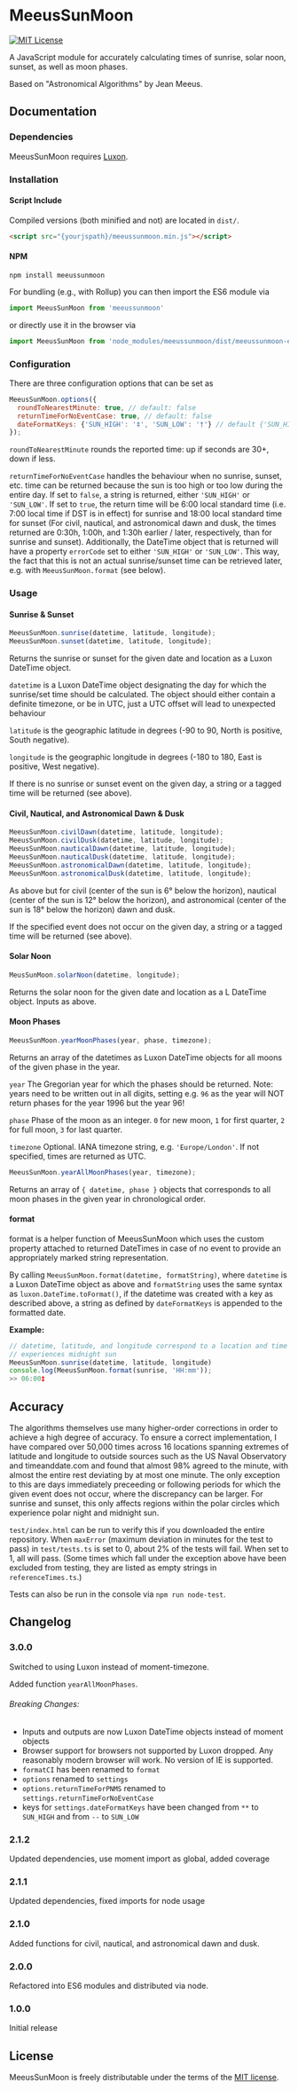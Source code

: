 # MeeusSunMoon

[![MIT License][license-image]][license-url]

A JavaScript module for accurately calculating times of sunrise, solar noon,
sunset, as well as moon phases.

Based on "Astronomical Algorithms" by Jean Meeus.

## Documentation

### Dependencies

MeeusSunMoon requires [Luxon](https://moment.github.io/luxon/).

### Installation

#### Script Include

Compiled versions (both minified and not) are located in `dist/`.

```html
<script src="{yourjspath}/meeussunmoon.min.js"></script>
```

#### NPM

`npm install meeussunmoon`

For bundling (e.g., with Rollup) you can then import the ES6 module via

```js
import MeeusSunMoon from 'meeussunmoon'
```

or directly use it in the browser via

```js
import MeeusSunMoon from 'node_modules/meeussunmoon/dist/meeussunmoon-es.js'
```

### Configuration

There are three configuration options that can be set as

```js
MeeusSunMoon.options({
  roundToNearestMinute: true, // default: false
  returnTimeForNoEventCase: true, // default: false
  dateFormatKeys: {'SUN_HIGH': '‡', 'SUN_LOW': '†'} // default {'SUN_HIGH': '‡', 'SUN_LOW': '†'};
});
```

`roundToNearestMinute` rounds the reported time: up if seconds are 30+, down if
less.

`returnTimeForNoEventCase` handles the behaviour when no sunrise, sunset, etc.
time can be returned because the sun is too high or too low during the entire
day. If set to `false`, a string is returned, either `'SUN_HIGH'` or
`'SUN_LOW'`. If set to `true`, the return time will be 6:00 local standard
time (i.e. 7:00 local time if DST is in effect) for sunrise and 18:00 local
standard time for sunset (For civil, nautical, and astronomical dawn and dusk,
the times returned are 0:30h, 1:00h, and 1:30h earlier / later, respectively,
than for sunrise and sunset). Additionally, the DateTime object that is returned
will have a property `errorCode` set to either `'SUN_HIGH'` or `'SUN_LOW'`.
This way, the fact that this is not an actual sunrise/sunset time can be retrieved
later, e.g. with `MeeusSunMoon.format`
(see below).

### Usage

#### Sunrise & Sunset

```js
MeeusSunMoon.sunrise(datetime, latitude, longitude);
MeeusSunMoon.sunset(datetime, latitude, longitude);
```

Returns the sunrise or sunset for the given date and location as a Luxon
DateTime object.

`datetime` is a Luxon DateTime object designating the day for which the sunrise/set
time should be calculated. The object should either contain a definite
timezone, or be in UTC, just a UTC offset will lead to unexpected behaviour

`latitude` is the geographic latitude in degrees (-90 to 90, North is positive,
South negative).

`longitude` is the geographic longitude in degrees (-180 to 180, East is
positive, West negative).

If there is no sunrise or sunset event on the given day, a string or a tagged
time will be returned (see above).

#### Civil, Nautical, and Astronomical Dawn & Dusk

```js
MeeusSunMoon.civilDawn(datetime, latitude, longitude);
MeeusSunMoon.civilDusk(datetime, latitude, longitude);
MeeusSunMoon.nauticalDawn(datetime, latitude, longitude);
MeeusSunMoon.nauticalDusk(datetime, latitude, longitude);
MeeusSunMoon.astronomicalDawn(datetime, latitude, longitude);
MeeusSunMoon.astronomicalDusk(datetime, latitude, longitude);
```

As above but for civil (center of the sun is 6° below the horizon), nautical
(center of the sun is 12° below the horizon), and astronomical (center of the
sun is 18° below the horizon) dawn and dusk.

If the specified event does not occur on the given day, a string or a tagged
time will be returned (see above).

#### Solar Noon

```js
MeusSunMoon.solarNoon(datetime, longitude);
```

Returns the solar noon for the given date and location as a L DateTime
object. Inputs as above.

#### Moon Phases

```js
MeeusSunMoon.yearMoonPhases(year, phase, timezone);
```

Returns an array of the datetimes as Luxon DateTime objects for all moons of the
given phase in the year.

`year` The Gregorian year for which the phases should be returned. Note: years
need to be written out in all digits, setting e.g. `96` as the year will NOT
return phases for the year 1996 but the year 96!

`phase` Phase of the moon as an integer. `0` for new moon, `1` for first
quarter, `2` for full moon, `3` for last quarter.

`timezone` Optional. IANA timezone string, e.g. `'Europe/London'`. If not
specified, times are returned as UTC.

```js
MeeusSunMoon.yearAllMoonPhases(year, timezone);
```

Returns an array of `{ datetime, phase }` objects that corresponds to all moon phases in the given year in chronological order.

#### format

format is a helper function of MeeusSunMoon which uses the custom property
attached to returned DateTimes in case of no event to provide an appropriately
marked string representation. 

By calling `MeeusSunMoon.format(datetime, formatString)`, where `datetime`
is a Luxon DateTime object as above and `formatString` uses the same syntax as
`luxon.DateTime.toFormat()`, if the datetime was created with a key as described
above, a string as defined by `dateFormatKeys` is appended to the formatted date.

**Example:**
```js
// datetime, latitude, and longitude correspond to a location and time which
// experiences midnight sun
MeeusSunMoon.sunrise(datetime, latitude, longitude)
console.log(MeeusSunMoon.format(sunrise, 'HH:mm'));
>> 06:00‡
```

## Accuracy

The algorithms themselves use many higher-order corrections in order to achieve
a high degree of accuracy. To ensure a correct implementation, I have compared
over 50,000 times across 16 locations spanning extremes of latitude and
longitude to outside sources such as the US Naval Observatory and
timeanddate.com and found that almost 98% agreed to the minute, with almost the
entire rest deviating by at most one minute. The only exception to this are days
immediately preceeding or following periods for which the given event does not
occur, where the discrepancy can be larger. For sunrise and sunset, this only
affects regions within the polar circles which experience polar night and
midnight sun.

`test/index.html` can be run to verify this if you downloaded the entire
repository. When `maxError` (maximum deviation in minutes for the test to pass)
in `test/tests.ts` is set to 0, about 2% of the tests will fail. When set to 1,
all will pass. (Some times which fall under the exception above have been
excluded from testing, they are listed as empty strings in `referenceTimes.ts`.)

Tests can also be run in the console via `npm run node-test`.

## Changelog

### 3.0.0

Switched to using Luxon instead of moment-timezone.

Added function `yearAllMoonPhases`.

###### Breaking Changes:
- Inputs and outputs are now Luxon DateTime objects instead of moment objects
- Browser support for browsers not supported by Luxon dropped. Any reasonably modern
  browser will work. No version of IE is supported.
- `formatCI` has been renamed to `format`
- `options` renamed to `settings`
- `options.returnTimeForPNMS` renamed to `settings.returnTimeForNoEventCase`
- keys for `settings.dateFormatKeys` have been changed from `**` to `SUN_HIGH` and
  from `--` to `SUN_LOW`

### 2.1.2

Updated dependencies, use moment import as global, added coverage

### 2.1.1

Updated dependencies, fixed imports for node usage

### 2.1.0

Added functions for civil, nautical, and astronomical dawn and dusk.

### 2.0.0

Refactored into ES6 modules and distributed via node.

### 1.0.0

Initial release

## License

MeeusSunMoon is freely distributable under the terms of the
[MIT license](LICENSE).

[license-image]: http://img.shields.io/badge/license-MIT-blue.svg
[license-url]: LICENSE
